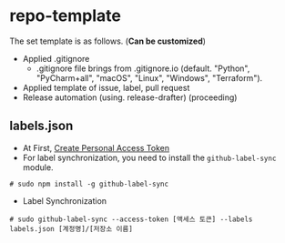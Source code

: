 # repo-template

The set template is as follows. (**Can be customized**)

* Applied .gitignore
  * .gitignore file brings from .gitignore.io (default. "Python", "PyCharm+all", "macOS", "Linux", "Windows", "Terraform").
* Applied template of issue, label, pull request
* Release automation (using. release-drafter) (proceeding) 



## labels.json
* At First, [Create Personal Access Token](https://docs.github.com/en/github/authenticating-to-github/keeping-your-account-and-data-secure/creating-a-personal-access-token)
* For label synchronization, you need to install the `github-label-sync` module.

```
# sudo npm install -g github-label-sync
```

* Label Synchronization
```
# sudo github-label-sync --access-token [액세스 토큰] --labels labels.json [계정명]/[저장소 이름]
```

